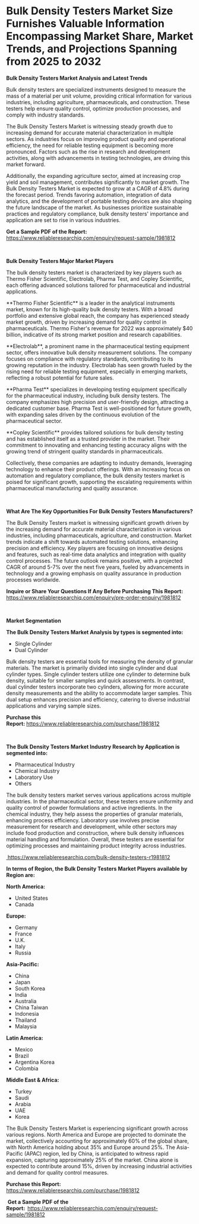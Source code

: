 <p><h1>Bulk Density Testers Market Size Furnishes Valuable Information Encompassing Market Share, Market Trends, and Projections Spanning from 2025 to 2032</h1></p><p><strong>Bulk Density Testers Market Analysis and Latest Trends</strong></p>
<p><p>Bulk density testers are specialized instruments designed to measure the mass of a material per unit volume, providing critical information for various industries, including agriculture, pharmaceuticals, and construction. These testers help ensure quality control, optimize production processes, and comply with industry standards. </p><p>The Bulk Density Testers Market is witnessing steady growth due to increasing demand for accurate material characterization in multiple sectors. As industries focus on improving product quality and operational efficiency, the need for reliable testing equipment is becoming more pronounced. Factors such as the rise in research and development activities, along with advancements in testing technologies, are driving this market forward.</p><p>Additionally, the expanding agriculture sector, aimed at increasing crop yield and soil management, contributes significantly to market growth. The Bulk Density Testers Market is expected to grow at a CAGR of 4.8% during the forecast period. Trends favoring automation, integration of data analytics, and the development of portable testing devices are also shaping the future landscape of the market. As businesses prioritize sustainable practices and regulatory compliance, bulk density testers' importance and application are set to rise in various industries.</p></p>
<p><strong>Get a Sample PDF of the Report:&nbsp;</strong> <a href="https://www.reliableresearchiq.com/enquiry/request-sample/1981812?utm_campaign=2732&utm_medium=2&utm_source=Github&utm_content=ia&utm_term=12042025&utm_id=bulk-density-testers">https://www.reliableresearchiq.com/enquiry/request-sample/1981812</a></p>
<p>&nbsp;</p>
<p><strong>Bulk Density Testers Major Market Players</strong></p>
<p><p>The bulk density testers market is characterized by key players such as Thermo Fisher Scientific, Electrolab, Pharma Test, and Copley Scientific, each offering advanced solutions tailored for pharmaceutical and industrial applications.</p><p>**Thermo Fisher Scientific** is a leader in the analytical instruments market, known for its high-quality bulk density testers. With a broad portfolio and extensive global reach, the company has experienced steady market growth, driven by increasing demand for quality control in pharmaceuticals. Thermo Fisher's revenue for 2022 was approximately $40 billion, indicative of its strong market position and research capabilities.</p><p>**Electrolab**, a prominent name in the pharmaceutical testing equipment sector, offers innovative bulk density measurement solutions. The company focuses on compliance with regulatory standards, contributing to its growing reputation in the industry. Electrolab has seen growth fueled by the rising need for reliable testing equipment, especially in emerging markets, reflecting a robust potential for future sales.</p><p>**Pharma Test** specializes in developing testing equipment specifically for the pharmaceutical industry, including bulk density testers. The company emphasizes high precision and user-friendly design, attracting a dedicated customer base. Pharma Test is well-positioned for future growth, with expanding sales driven by the continuous evolution of the pharmaceutical sector.</p><p>**Copley Scientific** provides tailored solutions for bulk density testing and has established itself as a trusted provider in the market. Their commitment to innovating and enhancing testing accuracy aligns with the growing trend of stringent quality standards in pharmaceuticals. </p><p>Collectively, these companies are adapting to industry demands, leveraging technology to enhance their product offerings. With an increasing focus on automation and regulatory compliance, the bulk density testers market is poised for significant growth, supporting the escalating requirements within pharmaceutical manufacturing and quality assurance.</p></p>
<p>&nbsp;</p>
<p><strong>What Are The Key Opportunities For Bulk Density Testers Manufacturers?</strong></p>
<p><p>The Bulk Density Testers market is witnessing significant growth driven by the increasing demand for accurate material characterization in various industries, including pharmaceuticals, agriculture, and construction. Market trends indicate a shift towards automated testing solutions, enhancing precision and efficiency. Key players are focusing on innovative designs and features, such as real-time data analytics and integration with quality control processes. The future outlook remains positive, with a projected CAGR of around 5-7% over the next five years, fueled by advancements in technology and a growing emphasis on quality assurance in production processes worldwide.</p></p>
<p><strong>Inquire or Share Your Questions If Any Before Purchasing This Report:</strong> <a href="https://www.reliableresearchiq.com/enquiry/pre-order-enquiry/1981812?utm_campaign=2732&utm_medium=2&utm_source=Github&utm_content=ia&utm_term=12042025&utm_id=bulk-density-testers">https://www.reliableresearchiq.com/enquiry/pre-order-enquiry/1981812</a></p>
<p>&nbsp;</p>
<p><strong>Market Segmentation</strong></p>
<p><strong>The Bulk Density Testers Market Analysis by types is segmented into:</strong></p>
<p><ul><li>Single Cylinder</li><li>Dual Cylinder</li></ul></p>
<p><p>Bulk density testers are essential tools for measuring the density of granular materials. The market is primarily divided into single cylinder and dual cylinder types. Single cylinder testers utilize one cylinder to determine bulk density, suitable for smaller samples and quick assessments. In contrast, dual cylinder testers incorporate two cylinders, allowing for more accurate density measurements and the ability to accommodate larger samples. This dual setup enhances precision and efficiency, catering to diverse industrial applications and varying sample sizes.</p></p>
<p><strong>Purchase this Report:&nbsp;</strong><a href="https://www.reliableresearchiq.com/purchase/1981812?utm_campaign=2732&utm_medium=2&utm_source=Github&utm_content=ia&utm_term=12042025&utm_id=bulk-density-testers">https://www.reliableresearchiq.com/purchase/1981812</a></p>
<p>&nbsp;</p>
<p><strong>The Bulk Density Testers Market Industry Research by Application is segmented into:</strong></p>
<p><ul><li>Pharmaceutical Industry</li><li>Chemical Industry</li><li>Laboratory Use</li><li>Others</li></ul></p>
<p><p>The bulk density testers market serves various applications across multiple industries. In the pharmaceutical sector, these testers ensure uniformity and quality control of powder formulations and active ingredients. In the chemical industry, they help assess the properties of granular materials, enhancing process efficiency. Laboratory use involves precise measurement for research and development, while other sectors may include food production and construction, where bulk density influences material handling and formulation. Overall, these testers are essential for optimizing processes and maintaining product integrity across industries.</p></p>
<p><a href="https://www.reliableresearchiq.com/bulk-density-testers-r1981812?utm_campaign=2732&utm_medium=2&utm_source=Github&utm_content=ia&utm_term=12042025&utm_id=bulk-density-testers">&nbsp;https://www.reliableresearchiq.com/bulk-density-testers-r1981812</a></p>
<p><strong>In terms of Region, the Bulk Density Testers Market Players available by Region are:</strong></p>
<p>
    <p> <strong> North America: </strong>
        <ul>
            <li>United States</li>
            <li>Canada</li>
        </ul>
        </p> 
    <p> <strong> Europe: </strong>
        <ul>
            <li>Germany</li>
            <li>France</li>
            <li>U.K.</li>
            <li>Italy</li>
            <li>Russia</li>
        </ul>
        </p> 
    <p> <strong> Asia-Pacific: </strong>
        <ul>
            <li>China</li>
            <li>Japan</li>
            <li>South Korea</li>
            <li>India</li>
            <li>Australia</li>
            <li>China Taiwan</li>
            <li>Indonesia</li>
            <li>Thailand</li>
            <li>Malaysia</li>
        </ul>
        </p> 
    <p> <strong> Latin America: </strong>
        <ul>
            <li>Mexico</li>
            <li>Brazil</li>
            <li>Argentina Korea</li>
            <li>Colombia</li>
        </ul>
        </p> 
    <p> <strong> Middle East & Africa: </strong>
        <ul>
            <li>Turkey</li>
            <li>Saudi</li>
            <li>Arabia</li>
            <li>UAE</li>
            <li>Korea</li>
        </ul>
    </p>
    </p>
<p><p>The Bulk Density Testers Market is experiencing significant growth across various regions. North America and Europe are projected to dominate the market, collectively accounting for approximately 60% of the global share, with North America holding about 35% and Europe around 25%. The Asia-Pacific (APAC) region, led by China, is anticipated to witness rapid expansion, capturing approximately 25% of the market. China alone is expected to contribute around 15%, driven by increasing industrial activities and demand for quality control measures.</p></p>
<p><strong>Purchase this Report: </strong><a href="https://www.reliableresearchiq.com/purchase/1981812?utm_campaign=2732&utm_medium=2&utm_source=Github&utm_content=ia&utm_term=12042025&utm_id=bulk-density-testers">https://www.reliableresearchiq.com/purchase/1981812</a></p>
<p>&nbsp;<strong>Get a Sample PDF of the Report:&nbsp;&nbsp;</strong><a href="https://www.reliableresearchiq.com/enquiry/request-sample/1981812?utm_campaign=2732&utm_medium=2&utm_source=Github&utm_content=ia&utm_term=12042025&utm_id=bulk-density-testers">https://www.reliableresearchiq.com/enquiry/request-sample/1981812</a></p>
<p><strong></strong></p>
<p><p></p><p></p><p></p></p>